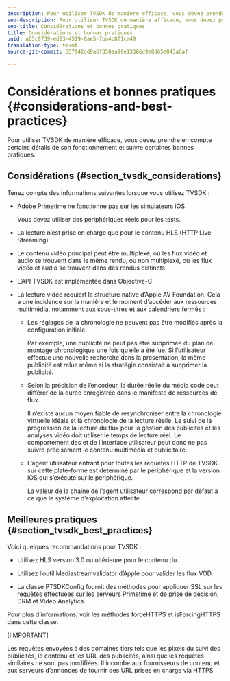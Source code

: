 ```yaml
---
description: Pour utiliser TVSDK de manière efficace, vous devez prendre en compte certains détails de son fonctionnement et suivre certaines bonnes pratiques.
seo-description: Pour utiliser TVSDK de manière efficace, vous devez prendre en compte certains détails de son fonctionnement et suivre certaines bonnes pratiques.
seo-title: Considérations et bonnes pratiques
title: Considérations et bonnes pratiques
uuid: a65c9739-ed83-4519-8ae5-7ba4c8f1ca49
translation-type: tm+mt
source-git-commit: 557f42cd9a6f356aa99e13386d9e8d65e043a6af

---
```



# Considérations et bonnes pratiques {#considerations-and-best-practices}

Pour utiliser TVSDK de manière efficace, vous devez prendre en compte certains détails de son fonctionnement et suivre certaines bonnes pratiques.

## Considérations {#section_tvsdk_considerations}

Tenez compte des informations suivantes lorsque vous utilisez TVSDK :

* Adobe Primetime ne fonctionne pas sur les simulateurs iOS.

   Vous devez utiliser des périphériques réels pour les tests.

* La lecture n’est prise en charge que pour le contenu HLS (HTTP Live Streaming).

* Le contenu vidéo principal peut être multiplexé, où les flux vidéo et audio se trouvent dans le même rendu, ou non multiplexé, où les flux vidéo et audio se trouvent dans des rendus distincts.

* L’API TVSDK est implémentée dans Objective-C.

* La lecture vidéo requiert la structure native d’Apple AV Foundation. Cela a une incidence sur la manière et le moment d’accéder aux ressources multimédia, notamment aux sous-titres et aux calendriers fermés :

   * Les réglages de la chronologie ne peuvent pas être modifiés après la configuration initiale.

      Par exemple, une publicité ne peut pas être supprimée du plan de montage chronologique une fois qu’elle a été lue. Si l’utilisateur effectue une nouvelle recherche dans la présentation, la même publicité est relue même si la stratégie consistait à supprimer la publicité.

   * Selon la précision de l’encodeur, la durée réelle du média codé peut différer de la durée enregistrée dans le manifeste de ressources de flux.

      Il n’existe aucun moyen fiable de resynchroniser entre la chronologie virtuelle idéale et la chronologie de la lecture réelle. Le suivi de la progression de la lecture du flux pour la gestion des publicités et les analyses vidéo doit utiliser le temps de lecture réel. Le comportement des  et de l’interface utilisateur peut donc ne pas suivre précisément le contenu multimédia et publicitaire.

   * L’agent utilisateur entrant pour toutes les requêtes HTTP de TVSDK sur cette plate-forme est déterminé par le périphérique et la version iOS qui s’exécute sur le périphérique.

      La valeur de la chaîne de l’agent utilisateur correspond par défaut à ce que le système d’exploitation affecte.

## Meilleures pratiques {#section_tvsdk_best_practices}

Voici quelques recommandations pour TVSDK :

* Utilisez HLS version 3.0 ou ultérieure pour le contenu  du.

* Utilisez l’outil Mediastreamvalidator d’Apple pour valider les flux VOD.

* La classe PTSDKConfig fournit des méthodes pour appliquer SSL sur les requêtes effectuées sur les serveurs Primetime et de prise de décision, DRM et Video Analytics.

Pour plus d’informations, voir les méthodes forceHTTPS et isForcingHTTPS dans cette classe.

[!IMPORTANT]

Les requêtes envoyées à des domaines tiers tels que les pixels du suivi des publicités, le contenu et les URL des publicités, ainsi que les requêtes similaires ne sont pas modifiées. Il incombe aux fournisseurs de contenu et aux serveurs d’annonces de fournir des URL prises en charge via HTTPS.